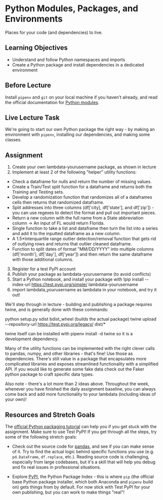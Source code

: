 # Python Modules, Packages, and Environments

Places for your code (and dependencies) to live.

## Learning Objectives

- Understand and follow Python namespaces and imports
- Create a Python package and install dependencies in a dedicated environment

## Before Lecture

Install `pipenv` and `git` on your local machine if you haven't already, and
read the official documentation for
[Python modules](https://docs.python.org/3.7/tutorial/modules.html).

## Live Lecture Task

We're going to start our own Python package the right way - by making an
environment with `pipenv`, installing our dependencies, and making some classes.

## Assignment

1) Create your own lambdata-yourusername package, as shown in lecture
2) Implement at least 2 of the following "helper" utility functions:

* Check a dataframe for nulls and return the number of missing values.
* Create a Train/Test split function for a dataframe and returns both the Training and Testing sets.  
* Develop a randomization function that randomizes all of a dataframes cells then returns that randomized dataframe. 
* Split addresses into three columns (df['city], df['state'], and df['zip']) - you can use regexes to detect the format and pull out important pieces.
* Return a new column with the full name from a State abbreviation column -> An input of FL would return Florida. 
* Single function to take a list and dataframe then turn the list into a series and add it to the inputted dataframe as a new column.
* A 1.5*Interquartile range outlier detection/removal function that gets rid of outlying rows and returns that outlier cleaned dataframe.
* Function to split dates of format "MM/DD/YYYY" into multiple columns (df['month'], df['day'], df['year']) and then return the same dataframe with those additional columns.

3) Register for a test PyPI account
4) Publish your package as lambdata-yourusername (to avoid conflicts)
5) Start a Python notebook, and install your package with
!pip install --index-url https://test.pypi.org/simple/ lambdata-yourusername
6) import lambdata_yourusername as lambdata in your notebook, and try it out!

We'll step through in lecture - building and publishing a package requires
twine, and is generally done with these commands:

python setup.py sdist bdist_wheel (builds the actual package)
twine upload --repository-url https://test.pypi.org/legacy/ dist/*

twine itself can be installed with pipenv install -d twine so it is a
development dependency.

Many of the utility functions can be implemented with the right clever calls
to pandas, numpy, and other libraries - that's fine! Use those as
dependencies. There's still value in a package that encapsulates more
complicated libraries and exposes streamlined functionality with a simplified
API. If you would like to generate some fake data check out the Faker python package to craft specific data types.

Also note - there's a lot more than 2 ideas above. Throughout the week, whenever you have finished the daily assignment baseline, you can always come back and add more functionality to your lambdata (including ideas of your own)!

## Resources and Stretch Goals

The [official Python packaging tutorial](https://packaging.python.org/tutorials/packaging-projects/)
can help you if you get stuck with the assignment. Make sure to use Test PyPI!
If you get through all the steps, try some of the following stretch goals:

- Check out the source code for [pandas](https://github.com/pandas-dev/pandas),
  and see if you can make sense of it. Try to find the actual logic behind
  specific functions you use (e.g. `pd.DataFrame`, `df.replace`, etc.). Reading
  source code is challenging, especially from large codebases, but it's a skill
  that will help you debug and fix real issues in professional situations.

- Explore [PyPI](https://pypi.org), the Python Package Index - this is where
  `pip` (the official base Python package installer, which both Anaconda and
  `pipenv` build on) gets things from by default. For now stick with Test PyPI
  for your own publishing, but you can work to make things "real"!
